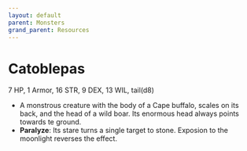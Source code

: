 ```yaml
---
layout: default
parent: Monsters
grand_parent: Resources
---
```


# Catoblepas

7 HP, 1 Armor, 16 STR, 9 DEX, 13 WIL, tail(d8)

- A monstrous creature with the body of a Cape buffalo, scales on its back, and the head of a wild boar. Its enormous head always points towards te ground.
- **Paralyze**: Its stare turns a single target to stone. Exposion to the moonlight reverses the effect.   

